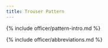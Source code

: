 ```yaml
---
title: Trouser Pattern
---
```


<link rel="stylesheet" type="text/css" href="{{ '/assets/css/imperial-officer.css?v=' | append: site.github.build_revision | relative_url }}" />

{% include officer/pattern-intro.md %}


{% include officer/abbreviations.md %}